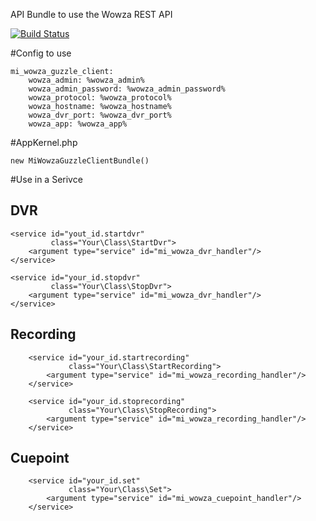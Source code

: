 API Bundle to use the Wowza REST API

[![Build Status](https://travis-ci.org/MovingImage24/wowza-guzzle-client.svg?branch=master)](https://travis-ci.org/MovingImage24/wowza-guzzle-client)

#Config to use 

    mi_wowza_guzzle_client:
        wowza_admin: %wowza_admin%
        wowza_admin_password: %wowza_admin_password%
        wowza_protocol: %wowza_protocol%
        wowza_hostname: %wowza_hostname%
        wowza_dvr_port: %wowza_dvr_port%
        wowza_app: %wowza_app%

#AppKernel.php

    new MiWowzaGuzzleClientBundle()
    
#Use in a Serivce

## DVR
    
    <service id="yout_id.startdvr"
             class="Your\Class\StartDvr">
        <argument type="service" id="mi_wowza_dvr_handler"/>
    </service>

    <service id="your_id.stopdvr"
             class="Your\Class\StopDvr">
        <argument type="service" id="mi_wowza_dvr_handler"/>
    </service>

## Recording

        <service id="your_id.startrecording"
                 class="Your\Class\StartRecording">
            <argument type="service" id="mi_wowza_recording_handler"/>
        </service>

        <service id="your_id.stoprecording"
                 class="Your\Class\StopRecording">
            <argument type="service" id="mi_wowza_recording_handler"/>
        </service>

## Cuepoint

        <service id="your_id.set"
                 class="Your\Class\Set">
            <argument type="service" id="mi_wowza_cuepoint_handler"/>
        </service>